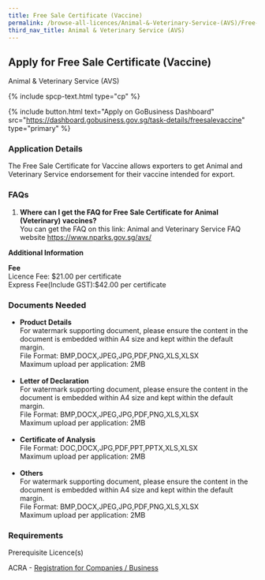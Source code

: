 ```yaml
---
title: Free Sale Certificate (Vaccine)
permalink: /browse-all-licences/Animal-&-Veterinary-Service-(AVS)/Free-Sale-Certificate-(Vaccine)
third_nav_title: Animal & Veterinary Service (AVS)
---
```


## Apply for Free Sale Certificate (Vaccine)

Animal & Veterinary Service (AVS)

{% include spcp-text.html type="cp" %}

{% include button.html text="Apply on GoBusiness Dashboard" src="https://dashboard.gobusiness.gov.sg/task-details/freesalevaccine" type="primary" %}


<H3>Application Details</H3>

<p>The Free Sale Certificate for Vaccine allows exporters to get Animal and Veterinary Service endorsement for their vaccine intended for export.</p>
<h3>FAQs</h3>
<ol>
<li><strong>Where can I get the FAQ for Free Sale Certificate for Animal (Veterinary) vaccines?</strong><br />You can get the FAQ on this link: Animal and Veterinary Service FAQ website <a href="https://www.nparks.gov.sg/avs/" target="_blank" rel="noopener">https://www.nparks.gov.sg/avs/</a></li>
</ol>

<strong>Additional Information</strong>

<p><strong>Fee<br /></strong>Licence Fee: $21.00 per certificate<br />Express Fee(Include GST):$42.00 per certificate</p>

<H3>Documents Needed</H3>

<ul>
<li><strong>Product Details</strong><br />For watermark supporting document, please ensure the content in the document is embedded within A4 size and kept within the default margin.<br />File Format: BMP,DOCX,JPEG,JPG,PDF,PNG,XLS,XLSX<br />Maximum upload per application: 2MB<br /><br /></li>
<li><strong>Letter of Declaration</strong><br />For watermark supporting document, please ensure the content in the document is embedded within A4 size and kept within the default margin.<br />File Format: BMP,DOCX,JPEG,JPG,PDF,PNG,XLS,XLSX<br />Maximum upload per application: 2MB<br /><br /></li>
<li><strong>Certificate of Analysis</strong><br />File Format: DOC,DOCX,JPG,PDF,PPT,PPTX,XLS,XLSX<br />Maximum upload per application: 2MB<br /><br /></li>
<li><strong>Others</strong><br />For watermark supporting document, please ensure the content in the document is embedded within A4 size and kept within the default margin.<br />File Format: BMP,DOCX,JPEG,JPG,PDF,PNG,XLS,XLSX<br />Maximum upload per application: 2MB</li>
</ul>


<H3>Requirements</H3>

<p>Prerequisite Licence(s)</p>
<p>ACRA - <a href="https://www.acra.gov.sg/Home/" target="_blank" rel="noopener">Registration for Companies / Business</a></p>

